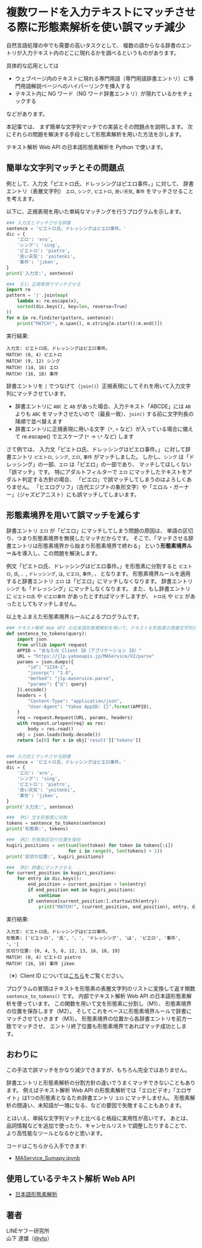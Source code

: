 # 複数ワードを入力テキストにマッチさせる際に形態素解析を使い誤マッチ減少

自然言語処理の中でも需要の高いタスクとして、
複数の語からなる辞書のエントリが入力テキスト内のどこに現れるかを調べるというものがあります。

具体的な応用としては

- ウェブページ内のテキストに現れる専門用語（専門用語辞書エントリ）に専門用語解説ページへのハイパーリンクを挿入する
- テキスト内に NG ワード（NG ワード辞書エントリ）が現れているかをチェックする

などがあります。

本記事では、
まず簡単な文字列マッチでの実装とその問題点を説明します。
次にそれらの問題を解決する手段として形態素解析を用いた方法を示します。

テキスト解析 Web API の日本語形態素解析を Python で使います。

## 簡単な文字列マッチとその問題点

例として、入力文「ピエトロ氏、ドレッシングはピエロ事件。」に対して、
辞書エントリ（表層文字列） `エロ`, `シング`, `ピエトロ`, `良い天気`, `事件`
をマッチさせることを考えます。

以下に、正規表現を用いた単純なマッチングを行うプログラムを示します。

```python
### 入力文とマッチさせる辞書
sentence = 'ピエトロ氏、ドレッシングはピエロ事件。'
dic = {
    'エロ': 'ero',
    'シング': 'sing',
    'ピエトロ': 'pietro',
    '良い天気': 'yoitenki',
    '事件': 'jiken',
}
print('入力文:', sentence)

### （C1）正規表現でマッチさせる
import re
pattern = '|'.join(map(
    lambda x: re.escape(x),
    sorted(dic.keys(), key=len, reverse=True)
))
for m in re.finditer(pattern, sentence):
    print("MATCH!", m.span(), m.string[m.start():m.end()])
```

実行結果:

```
入力文: ピエトロ氏、ドレッシングはピエロ事件。
MATCH! (0, 4) ピエトロ
MATCH! (9, 12) シング
MATCH! (14, 16) エロ
MATCH! (16, 18) 事件
```

辞書エントリを `|` でつなげて（`join()`）正規表現にしてそれを用いて入力文字列にマッチさせています。

- 辞書エントリに `ABC` と `AB` があった場合、入力テキスト「ABCDE」には `AB` よりも `ABC` をマッチさせたいので（最長一致）、`join()` する前に文字列長の降順で並べ替えます
- 辞書エントリに正規表現に用いる文字（`*`, `+` など）が入っている場合に備えて re.escape() でエスケープ (`*` → `\*` など) します

さて例では、
入力文「ピエトロ氏、ドレッシングはピエロ事件。」
に対して辞書エントリ `ピエトロ`, `シング`, `エロ`, `事件` がマッチしました。
しかし、`シング` は「ドレッシング」の一部、`エロ` は「ピエロ」の一部であり、
マッチしてほしくない「誤マッチ」です。
特にアダルトフィルターで `エロ` にマッチしたテキストをアダルト判定する方針の場合、
「ピエロ」で誤マッチしてしまうのはよろしくありません。
「ヒエログリフ」（古代エジプトの象形文字）や「エロル・ガーナー」（ジャズピアニスト）にも誤マッチしてしまいます。

## 形態素境界を用いて誤マッチを減らす

辞書エントリ `エロ` が「ピエロ」にマッチしてしまう問題の原因は、
単語の区切り、つまり形態素境界を無視したマッチだからです。
そこで、「マッチさせる辞書エントリは形態素境界から始まり形態素境界で終わる」
という**形態素境界ルール**を導入し、この問題を解決します。

例文「ピエトロ氏、ドレッシングはピエロ事件。」を形態素に分割すると
`ピエトロ`, `氏`, `、`, `ドレッシング`, `は`, `ピエロ`, `事件`, `。`
となります。
形態素境界ルールを適用すると辞書エントリ `エロ` は「ピエロ」にマッチしなくなります。
辞書エントリ `シング` も「ドレッシング」にマッチしなくなります。
また、もし辞書エントリに `ピエトロ氏` や `ピエロ事件` があったとすればマッチしますが、
`トロ氏` や `ピエ` があったとしてもマッチしません。

以上をふまえた形態素境界ルールによるプログラムです。

```python
### テキスト解析 Web API の日本語形態素解析を用いて、テキストを形態素の表層文字列のリストに変換
def sentence_to_tokens(query):
    import json
    from urllib import request
    APPID = "あなたの Client ID（アプリケーション ID）"
    URL = "https://jlp.yahooapis.jp/MAService/V2/parse"
    params = json.dumps({
        "id": "1234-1",
        "jsonrpc": "2.0",
        "method": "jlp.maservice.parse",
        "params": {"q": query}
    }).encode()
    headers = {
        "Content-Type": "application/json",
        "User-Agent": "Yahoo AppID: {}".format(APPID),
    }
    req = request.Request(URL, params, headers)
    with request.urlopen(req) as res:
        body = res.read()
    obj = json.loads(body.decode())
    return [x[0] for x in obj['result']['tokens']]


### 入力文とマッチさせる辞書
sentence = 'ピエトロ氏、ドレッシングはピエロ事件。'
dic = {
    'エロ': 'ero',
    'シング': 'sing',
    'ピエトロ': 'pietro',
    '良い天気': 'yoitenki',
    '事件': 'jiken',
}
print('入力文:', sentence)

### （M1）文を形態素に分割
tokens = sentence_to_tokens(sentence)
print('形態素:', tokens)

### （M2）形態素区切り位置を保存
kugiri_positions = set(sum(len(token) for token in tokens[:i])
                       for i in range(0, len(tokens) + 1))
print('区切り位置:', kugiri_positions)

### （M3）辞書にマッチさせる
for current_position in kugiri_positions:
    for entry in dic.keys():
        end_position = current_position + len(entry)
        if end_position not in kugiri_positions:
            continue
        if sentence[current_position:].startswith(entry):
            print("MATCH!", (current_position, end_position), entry, dic[entry])
```

実行結果:

```
入力文: ピエトロ氏、ドレッシングはピエロ事件。
形態素: ['ピエトロ', '氏', '、', 'ドレッシング', 'は', 'ピエロ', '事件', '。']
区切り位置: {0, 4, 5, 6, 12, 13, 16, 18, 19} 
MATCH! (0, 4) ピエトロ pietro
MATCH! (16, 18) 事件 jiken
```

（※）Client ID については[こちら](../02_API_Specifications/00_Overview.md#client-idアプリケーション-id)をご覧ください。

プログラムの冒頭はテキストを形態素の表層文字列のリストに変換して返す関数
`sentence_to_tokens()`
です。
内部でテキスト解析 Web API の日本語形態素解析を使っています。
この関数を用いて文を形態素に分割し（M1）、
形態素境界の位置を保存します（M2）。
そしてこれをベースに形態素境界ルールで辞書にマッチさせていきます（M3）。
形態素境界の位置から各辞書エントリを前方一致でマッチさせ、
エントリ終了位置も形態素境界であればマッチ成功とします。

## おわりに

この手法で誤マッチをかなり減少できますが、もちろん完全ではありません。

辞書エントリと形態素解析の分割方針の違いでうまくマッチできないこともあります。
例えばテキスト解析 Web API の形態素解析では「エロビデオ」「エロサイト」は1つの形態素となるため辞書エントリ `エロ` にマッチしません。
形態素解析の間違い、未知語が一塊になる、などの要因で失敗することもあります。

とはいえ、単純な文字列マッチと比べると格段に実用性が高いです。
あとは、品詞情報などを追加で使ったり、キャンセルリストで調整したりすることで、
より高性能なツールとなるかと思います。

コードはこちらから入手できます:

- [MAService_Sumapy.ipynb](02_MAService_Sumapy_src/MAService_Sumapy.ipynb)

## 使用しているテキスト解析 Web API

- [日本語形態素解析](../02_API_Specifications/01_MAService.md)

## 著者

LINEヤフー研究所  
山下 達雄（[@yto](https://x.com/yto)）
